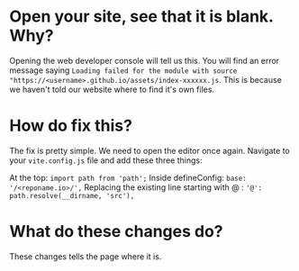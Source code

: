 # Open your site, see that it is blank. Why?

Opening the web developer console will tell us this. You will find an error message saying `Loading failed for the module with source "https://<username>.github.io/assets/index-xxxxxx.js`. This is because we haven't told our website where to find it's own files.

# How do fix this?

The fix is pretty simple. We need to open the editor once again. Navigate to your `vite.config.js` file and add these three things: 

At the top: `import path from 'path';`
Inside defineConfig: `base: '/<reponame.io>/',`
Replacing the existing line starting with @ : `'@': path.resolve(__dirname, 'src'),`

# What do these changes do? 
These changes tells the page where it is.